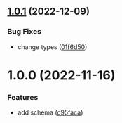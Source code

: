## [1.0.1](https://github.com/2ppl/boilerplate-schema/compare/v1.0.0...v1.0.1) (2022-12-09)


### Bug Fixes

* change types ([01f6d50](https://github.com/2ppl/boilerplate-schema/commit/01f6d501818241bb2dd09e42d3356baeb629baeb))

# 1.0.0 (2022-11-16)


### Features

* add schema ([c95faca](https://github.com/2ppl/boilerplate-schema/commit/c95facaca756b155ee7b2dc9f8afc915fc6d968d))
